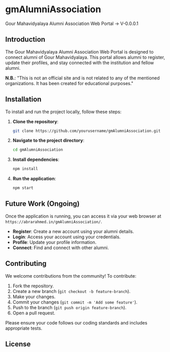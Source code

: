 # gmAlumniAssociation
Gour Mahavidyalaya Alumni Association Web Portal -> V-0.0.0.1

## Introduction

The Gour Mahavidyalaya Alumni Association Web Portal is designed to connect alumni of Gour Mahavidyalaya. This portal allows alumni to register, update their profiles, and stay connected with the institution and fellow alumni.

**N.B.**: "This is not an official site and is not related to any of the mentioned organizations. It has been created for educational purposes."

## Installation

To install and run the project locally, follow these steps:

1. **Clone the repository**:
    ```sh
    git clone https://github.com/yourusername/gmAlumniAssociation.git
    ```
2. **Navigate to the project directory**:
    ```sh
    cd gmAlumniAssociation
    ```
3. **Install dependencies**:
    ```sh
    npm install
    ```
4. **Run the application**:
    ```sh
    npm start
    ```

## Future Work (Ongoing)

Once the application is running, you can access it via your web browser at `https://abrarahmed.in/gmAlumniAssociation/`. 

- **Register**: Create a new account using your alumni details.
- **Login**: Access your account using your credentials.
- **Profile**: Update your profile information.
- **Connect**: Find and connect with other alumni.

## Contributing

We welcome contributions from the community! To contribute:

1. Fork the repository.
2. Create a new branch (`git checkout -b feature-branch`).
3. Make your changes.
4. Commit your changes (`git commit -m 'Add some feature'`).
5. Push to the branch (`git push origin feature-branch`).
6. Open a pull request.

Please ensure your code follows our coding standards and includes appropriate tests.

## License